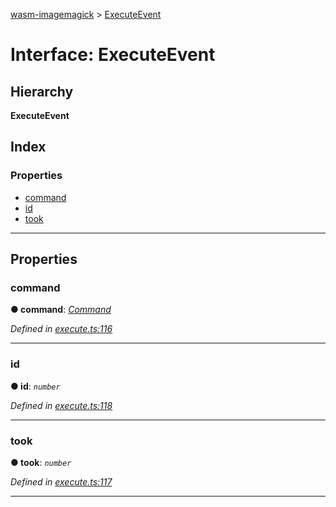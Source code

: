 [wasm-imagemagick](../README.md) > [ExecuteEvent](../interfaces/executeevent.md)

# Interface: ExecuteEvent

## Hierarchy

**ExecuteEvent**

## Index

### Properties

* [command](executeevent.md#command)
* [id](executeevent.md#id)
* [took](executeevent.md#took)

---

## Properties

<a id="command"></a>

###  command

**● command**: *[Command](../#command)*

*Defined in [execute.ts:116](https://github.com/KnicKnic/WASM-ImageMagick/blob/a45b8ff/src/execute.ts#L116)*

___
<a id="id"></a>

###  id

**● id**: *`number`*

*Defined in [execute.ts:118](https://github.com/KnicKnic/WASM-ImageMagick/blob/a45b8ff/src/execute.ts#L118)*

___
<a id="took"></a>

###  took

**● took**: *`number`*

*Defined in [execute.ts:117](https://github.com/KnicKnic/WASM-ImageMagick/blob/a45b8ff/src/execute.ts#L117)*

___

